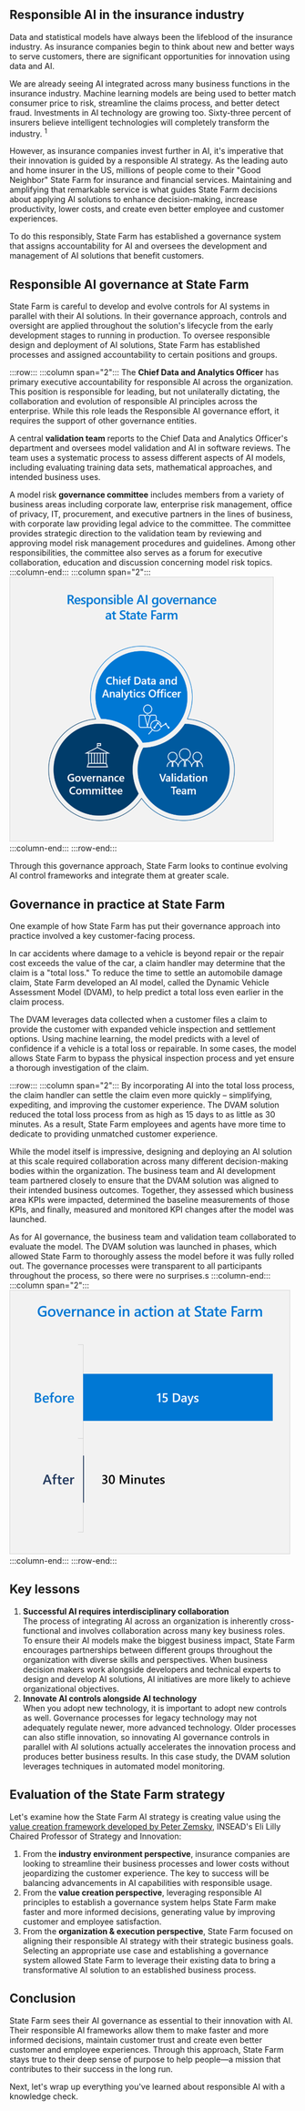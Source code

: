 ## Responsible AI in the insurance industry

Data and statistical models have always been the lifeblood of the insurance industry. As insurance companies begin to think about new and better ways to serve customers, there are significant opportunities for innovation using data and AI.

We are already seeing AI integrated across many business functions in the insurance industry. Machine learning models are being used to better match consumer price to risk, streamline the claims process, and better detect fraud. Investments in AI technology are growing too. Sixty-three percent of insurers believe intelligent technologies will completely transform the industry. <sup>1</sup>

However, as insurance companies invest further in AI, it's imperative that their innovation is guided by a responsible AI strategy. As the leading auto and home insurer in the US, millions of people come to their "Good Neighbor" State Farm for insurance and financial services. Maintaining and amplifying that remarkable service is what guides State Farm decisions about applying AI solutions to enhance decision-making, increase productivity, lower costs, and create even better employee and customer experiences.

To do this responsibly, State Farm has established a governance system that assigns accountability for AI and oversees the development and management of AI solutions that benefit customers.

## Responsible AI governance at State Farm

State Farm is careful to develop and evolve controls for AI systems in parallel with their AI solutions. In their governance approach, controls and oversight are applied throughout the solution's lifecycle from the early development stages to running in production. To oversee responsible design and deployment of AI solutions, State Farm has established processes and assigned accountability to certain positions and groups.

:::row:::
:::column span="2":::
The __Chief Data and Analytics Officer__ has primary executive accountability for responsible AI across the organization. This position is responsible for leading, but not unilaterally dictating, the collaboration and evolution of responsible AI principles across the enterprise. While this role leads the Responsible AI governance effort, it requires the support of other governance entities.

A central __validation team__ reports to the Chief Data and Analytics Officer's department and oversees model validation and AI in software reviews. The team uses a systematic process to assess different aspects of AI models, including evaluating training data sets, mathematical approaches, and intended business uses.

A model risk __governance committee__ includes members from a variety of business areas including corporate law, enterprise risk management, office of privacy, IT, procurement, and executive partners in the lines of business, with corporate law providing legal advice to the committee. The committee provides strategic direction to the validation team by reviewing and approving model risk management procedures and guidelines. Among other responsibilities, the committee also serves as a forum for executive collaboration, education and discussion concerning model risk topics.
:::column-end:::
:::column span="2":::
![Three building blocks of responsible AI governance at State Farm, represented by icons: Chief Data and Analytics Officer (person in formal attire analyzing a graph with a magnifying glass), Governance Committee (institutional building), and Validation team (three people in formal attire).](../media/statefarm1.png)
:::column-end:::
:::row-end:::

Through this governance approach, State Farm looks to continue evolving AI control frameworks and integrate them at greater scale.

## Governance in practice at State Farm

One example of how State Farm has put their governance approach into practice involved a key customer-facing process.

In car accidents where damage to a vehicle is beyond repair or the repair cost exceeds the value of the car, a claim handler may determine that the claim is a "total loss."  To reduce the time to settle an automobile damage claim, State Farm developed an AI model, called the Dynamic Vehicle Assessment Model (DVAM), to help predict a total loss even earlier in the claim process.

The DVAM leverages data collected when a customer files a claim to provide the customer with expanded vehicle inspection and settlement options. Using machine learning, the model predicts with a level of confidence if a vehicle is a total loss or repairable. In some cases, the model allows State Farm to bypass the physical inspection process and yet ensure a thorough investigation of the claim.

:::row:::
:::column span="2":::
By incorporating AI into the total loss process, the claim handler can settle the claim even more quickly – simplifying, expediting, and improving the customer experience. The DVAM solution reduced the total loss process from as high as 15 days to as little as 30 minutes. As a result, State Farm employees and agents have more time to dedicate to providing unmatched customer experience.

While the model itself is impressive, designing and deploying an AI solution at this scale required collaboration across many different decision-making bodies within the organization. The business team and AI development team partnered closely to ensure that the DVAM solution was aligned to their intended business outcomes. Together, they assessed which business area KPIs were impacted, determined the baseline measurements of those KPIs, and finally, measured and monitored KPI changes after the model was launched.

As for AI governance, the business team and validation team collaborated to evaluate the model. The DVAM solution was launched in phases, which allowed State Farm to thoroughly assess the model before it was fully rolled out. The governance processes were transparent to all participants throughout the process, so there were no surprises.s
:::column-end:::
:::column span="2":::
![Governance in action at State Farm. It took 15 days before DVAM. After DVAM, it takes 30 minutes. This difference is represented in a bar chart.](../media/statefarm2.png)
:::column-end:::
:::row-end:::

## Key lessons

1. __Successful AI requires interdisciplinary collaboration__<br>The process of integrating AI across an organization is inherently cross-functional and involves collaboration across many key business roles. To ensure their AI models make the biggest business impact, State Farm encourages partnerships between different groups throughout the organization with diverse skills and perspectives. When business decision makers work alongside developers and technical experts to design and develop AI solutions, AI initiatives are more likely to achieve organizational objectives.
2. __Innovate AI controls alongside AI technology__<br>When you adopt new technology, it is important to adopt new controls as well. Governance processes for legacy technology may not adequately regulate newer, more advanced technology. Older processes can also stifle innovation, so innovating AI governance controls in parallel with AI solutions actually accelerates the innovation process and produces better business results. In this case study, the DVAM solution leverages techniques in automated model monitoring.

## Evaluation of the State Farm strategy

Let's examine how the State Farm AI strategy is creating value using the [value creation framework developed by Peter Zemsky](/learn/modules/ai-strategy-to-create-business-value/2-holistic-ai-business-strategy-insead), INSEAD's Eli Lilly Chaired Professor of Strategy and Innovation:

1. From the __industry environment perspective__, insurance companies are looking to streamline their business processes and lower costs without jeopardizing the customer experience. The key to success will be balancing advancements in AI capabilities with responsible usage.
2. From the __value creation perspective__, leveraging responsible AI principles to establish a governance system helps State Farm make faster and more informed decisions, generating value by improving customer and employee satisfaction.
3. From the __organization & execution perspective__, State Farm focused on aligning their responsible AI strategy with their strategic business goals. Selecting an appropriate use case and establishing a governance system allowed State Farm to leverage their existing data to bring a transformative AI solution to an established business process.

## Conclusion

State Farm sees their AI governance as essential to their innovation with AI. Their responsible AI frameworks allow them to make faster and more informed decisions, maintain customer trust and create even better customer and employee experiences. Through this approach, State Farm stays true to their deep sense of purpose to help people—a mission that contributes to their success in the long run.

Next, let's wrap up everything you've learned about responsible AI with a knowledge check.